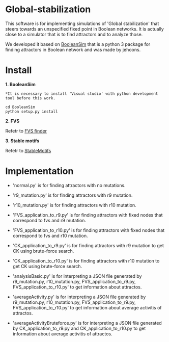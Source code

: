 # Global-stabilization
This software is for implementing simulations of 'Global stabilization' that steers towards an unspecified fixed point in Boolean networks. It is actually close to a simulator that is to find attractors and to analyze those.

We developed it based on [BooleanSim](https://github.com/jehoons/BooleanSim) that is a python 3 package for finding attractors in Boolean network and was made by jehoons.

# Install
**1. BooleanSim**

    *It is necessary to install 'Visual studio' with python development tool before this work.

```
cd BooleanSim 
python setup.py install
```

**2. FVS**

   Refetr to [FVS finder](https://github.com/needleworm/fvs)

**3. Stable motifs**

   Refetr to [StableMotifs](https://github.com/jgtz/StableMotifs)

# Implementation

* 'normal.py' is for finding attractors with no mutations.

* 'r9_mutation.py' is for finding attractors with r9 mutation.

* 'r10_mutation.py' is for finding attractors with r10 mutation.

* 'FVS_application_to_r9.py' is for finding attractors with fixed nodes that correspond to fvs and r9 mutation.

* 'FVS_application_to_r10.py' is for finding attractors with fixed nodes that correspond to fvs and r10 mutation.

* 'CK_application_to_r9.py' is for finding attractors with r9 mutation to get CK using brute-force search.

* 'CK_application_to_r10.py' is for finding attractors with r10 mutation to get CK using brute-force search.

* 'analysisBasic.py' is for interpreting a JSON file generated by r9_mutation.py, r10_mutation.py, FVS_application_to_r9.py, FVS_application_to_r10.py' to get information about attractos.

* 'averageActivity.py' is for interpreting a JSON file generated by r9_mutation.py, r10_mutation.py, FVS_application_to_r9.py,  FVS_application_to_r10.py' to get information about average activitis of attractos.

* 'averageActivityBruteforce.py' is for interpreting a JSON file generated by CK_application_to_r9.py and CK_application_to_r10.py to get information about average activitis of attractos.

